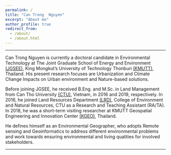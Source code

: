 ```yaml
---
permalink: /
title: "Can Trong  Nguyen"
excerpt: "About me"
author_profile: true
redirect_from: 
  - /about/
  - /about.html
---
```


<hr>

Can Trong Nguyen is currently a doctoral candidate in Environmental Technology at The Joint Graduate School of Energy and Environment [(JGSEE)](https://www.jgsee.kmutt.ac.th/v3/), King Mongkut’s University of Technology Thonburi [(KMUTT)](https://www.kmutt.ac.th/en/), Thailand. His present research focuses are Urbanization and Climate Change Impacts on Urban environment and Nature-based solutions.

Before joining JGSEE, he received B.Eng. and M.Sc. in Land Management from Can Tho University [(CTU)](https://en.ctu.edu.vn/), Vietnam, in 2016 and 2019, respectively. In 2016, he joined Land Resources Department [(LRD)](https://lrd.ctu.edu.vn/en/), College of Environment and Natural Resources, CTU as a Research and Teaching Assistant (RA/TA). In 2018, he was a short-term visiting researcher at KMUTT Geospatial Engineering and Innovation Center [(KGEO)](http://kgeo.org/kgeo/), Thailand.

He defines himself as an Environmental Geographer, who adopts Remote sensing and Geoinformatics to address different environmental problems and work towards ensuring environmental and living qualities for involved stakeholders.

<hr>